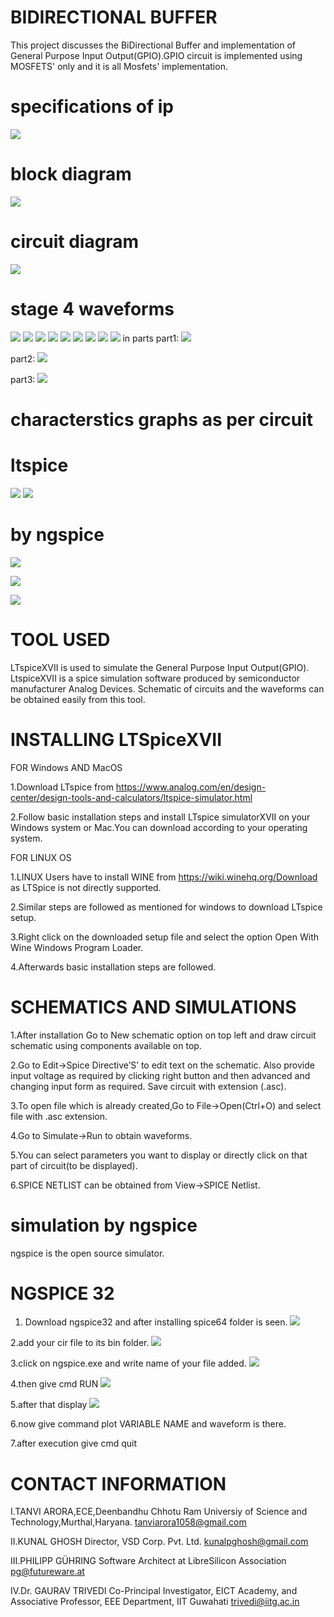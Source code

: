 # BIDIRECTIONAL BUFFER
This project discusses the BiDirectional Buffer and implementation of General Purpose Input Output(GPIO).GPIO circuit is implemented using MOSFETS' only and it is all Mosfets' implementation.

# specifications of ip

![](https://github.com/tanu2303/BidirectionalBuffer-GPIO/blob/master/Waveforms_ngspice/specifications.png)

# block diagram
![](https://github.com/tanu2303/BidirectionalBuffer-GPIO/blob/master/img/Screenshot%20(4609).png)

# circuit diagram
![](https://github.com/tanu2303/BidirectionalBuffer-GPIO/blob/master/Waveforms_ltspice/ckt.png)


# stage 4 waveforms
![](https://github.com/tanu2303/BidirectionalBuffer-GPIO/blob/master/stage4/Screenshot%20(4795).png)
![](https://github.com/tanu2303/BidirectionalBuffer-GPIO/blob/master/stage4/Screenshot%20(4796).png)
![](https://github.com/tanu2303/BidirectionalBuffer-GPIO/blob/master/stage4/Screenshot%20(4799).png)
![](https://github.com/tanu2303/BidirectionalBuffer-GPIO/blob/master/stage4/Screenshot%20(4800).png)
![](https://github.com/tanu2303/BidirectionalBuffer-GPIO/blob/master/stage4/Screenshot%20(4801).png)
![](https://github.com/tanu2303/BidirectionalBuffer-GPIO/blob/master/stage4/Screenshot%20(4802).png)
![](https://github.com/tanu2303/BidirectionalBuffer-GPIO/blob/master/stage4/Screenshot%20(4803).png)
![](https://github.com/tanu2303/BidirectionalBuffer-GPIO/blob/master/stage4/Screenshot%20(4804).png)
![](https://github.com/tanu2303/BidirectionalBuffer-GPIO/blob/master/stage4/Screenshot%20(4805).png)
in parts
part1:
![](https://github.com/tanu2303/BidirectionalBuffer-GPIO/blob/master/Waveforms_ltspice/ckt1.png)

part2:
![](https://github.com/tanu2303/BidirectionalBuffer-GPIO/blob/master/Waveforms_ltspice/ckt2.png)

part3:
![](https://github.com/tanu2303/BidirectionalBuffer-GPIO/blob/master/Waveforms_ltspice/ckt3.png)

# characterstics graphs as per circuit

# ltspice
![](https://github.com/tanu2303/BidirectionalBuffer-GPIO/blob/master/Waveforms_ltspice/1l.png)
![](https://github.com/tanu2303/BidirectionalBuffer-GPIO/blob/master/Waveforms_ltspice/l3.png)

# by ngspice
![](https://github.com/tanu2303/BidirectionalBuffer-GPIO/blob/master/Waveforms_ngspice/1n.png)

![](https://github.com/tanu2303/BidirectionalBuffer-GPIO/blob/master/Waveforms_ngspice/2n.png)

![](https://github.com/tanu2303/BidirectionalBuffer-GPIO/blob/master/Waveforms_ngspice/3n.png)


# TOOL USED
LTspiceXVII is used to simulate the General Purpose Input Output(GPIO). LtspiceXVII is a spice simulation software produced by semiconductor manufacturer Analog Devices. Schematic of circuits and the waveforms can be obtained easily from this tool.

# INSTALLING LTSpiceXVII

   FOR Windows AND MacOS

  1.Download LTspice from https://www.analog.com/en/design-center/design-tools-and-calculators/ltspice-simulator.html 
  
  2.Follow basic installation steps and install LTspice simulatorXVII on your Windows system or Mac.You can download according to your       operating system.

   FOR LINUX OS
	
   1.LINUX Users have to install WINE from https://wiki.winehq.org/Download as LTSpice is not directly supported.
   
   2.Similar steps are followed as mentioned for windows to download LTspice setup.
   
   3.Right click on the downloaded setup file and select the option Open With Wine Windows Program Loader.
   
   4.Afterwards basic installation steps are followed.
	
# SCHEMATICS AND SIMULATIONS

  1.After installation Go to New schematic option on top left and draw circuit schematic using components available on top.
  
  2.Go to Edit->Spice Directive’S’ to edit text on the schematic. Also provide input voltage as required by clicking right button and then advanced and changing input form as required. Save circuit with extension (.asc).

  3.To open file which is already created,Go to File->Open(Ctrl+O) and select file with .asc extension.

  4.Go to Simulate->Run to obtain waveforms.

  5.You can select parameters you want to display or directly click on that part of circuit(to be displayed). 

  6.SPICE NETLIST can be obtained from View->SPICE Netlist.
  

# simulation by ngspice

ngspice is the open source simulator.

# NGSPICE 32
1. Download ngspice32 and after installing spice64 folder is seen.
![](https://github.com/tanu2303/BidirectionalBuffer-GPIO/blob/master/NGSPICE%2032/A.png)

2.add your cir file to its bin folder.
![](https://github.com/tanu2303/BidirectionalBuffer-GPIO/blob/master/NGSPICE%2032/B.png)

3.click on ngspice.exe and write name of your file added.
![](https://github.com/tanu2303/BidirectionalBuffer-GPIO/blob/master/NGSPICE%2032/C.png)

4.then give cmd RUN
![](https://github.com/tanu2303/BidirectionalBuffer-GPIO/blob/master/NGSPICE%2032/D.png)

5.after that display
![](https://github.com/tanu2303/BidirectionalBuffer-GPIO/blob/master/NGSPICE%2032/E.png)

6.now give command plot VARIABLE NAME and waveform is there.

7.after execution give cmd quit

# CONTACT INFORMATION
I.TANVI ARORA,ECE,Deenbandhu Chhotu Ram Universiy of Science and Technology,Murthal,Haryana. tanviarora1058@gmail.com

II.KUNAL GHOSH Director, VSD Corp. Pvt. Ltd. kunalpghosh@gmail.com

III.PHILIPP GÜHRING Software Architect at LibreSilicon Association pg@futureware.at

IV.Dr. GAURAV TRIVEDI Co-Principal Investigator, EICT Academy,
and Associative Professor, EEE Department, IIT Guwahati trivedi@iitg.ac.in
